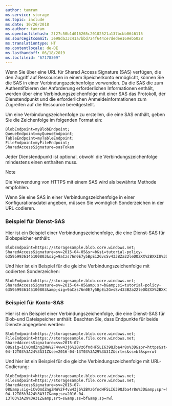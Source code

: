 ```yaml
---
author: tamram
ms.service: storage
ms.topic: include
ms.date: 10/26/2018
ms.author: tamram
ms.openlocfilehash: 2f27c50b1d016265c20102521a137bcbb0646115
ms.sourcegitcommit: 3e98da33c41a7bbd724f644ce7dedee169eb5028
ms.translationtype: HT
ms.contentlocale: de-DE
ms.lasthandoff: 06/18/2019
ms.locfileid: "67178309"
---
```

Wenn Sie über eine URL für Shared Access Signature (SAS) verfügen, die den Zugriff auf Ressourcen in einem Speicherkonto ermöglicht, können Sie die SAS in einer Verbindungszeichenfolge verwenden. Da die SAS die zum Authentifizieren der Anforderung erforderlichen Informationen enthält, werden über eine Verbindungszeichenfolge mit einer SAS das Protokoll, der Dienstendpunkt und die erforderlichen Anmeldeinformationen zum Zugreifen auf die Ressource bereitgestellt.

Um eine Verbindungszeichenfolge zu erstellen, die eine SAS enthält, geben Sie die Zeichenfolge im folgenden Format ein:

```
BlobEndpoint=myBlobEndpoint;
QueueEndpoint=myQueueEndpoint;
TableEndpoint=myTableEndpoint;
FileEndpoint=myFileEndpoint;
SharedAccessSignature=sasToken
```

Jeder Dienstendpunkt ist optional, obwohl die Verbindungszeichenfolge mindestens einen enthalten muss.

> [!NOTE]
> Die Verwendung von HTTPS mit einem SAS wird als bewährte Methode empfohlen.
>
> Wenn Sie eine SAS in einer Verbindungszeichenfolge in einer Konfigurationsdatei angeben, müssen Sie womöglich Sonderzeichen in der URL codieren.
>
>

### <a name="service-sas-example"></a>Beispiel für Dienst-SAS
Hier ist ein Beispiel einer Verbindungszeichenfolge, die eine Dienst-SAS für Blobspeicher enthält:

```
BlobEndpoint=https://storagesample.blob.core.windows.net;
SharedAccessSignature=sv=2015-04-05&sr=b&si=tutorial-policy-635959936145100803&sig=9aCzs76n0E7y5BpEi2GvsSv433BZa22leDOZXX%2BXXIU%3D
```

Und hier ist ein Beispiel für die gleiche Verbindungszeichenfolge mit codierten Sonderzeichen:

```
BlobEndpoint=https://storagesample.blob.core.windows.net;
SharedAccessSignature=sv=2015-04-05&amp;sr=b&amp;si=tutorial-policy-635959936145100803&amp;sig=9aCzs76n0E7y5BpEi2GvsSv433BZa22leDOZXX%2BXXIU%3D
```

### <a name="account-sas-example"></a>Beispiel für Konto-SAS
Hier ist ein Beispiel einer Verbindungszeichenfolge, die eine Dienst-SAS für Blob-und Dateispeicher enthält: Beachten Sie, dass Endpunkte für beide Dienste angegeben werden:

```
BlobEndpoint=https://storagesample.blob.core.windows.net;
FileEndpoint=https://storagesample.file.core.windows.net;
SharedAccessSignature=sv=2015-07-08&sig=iCvQmdZngZNW%2F4vw43j6%2BVz6fndHF5LI639QJba4r8o%3D&spr=https&st=2016-04-12T03%3A24%3A31Z&se=2016-04-13T03%3A29%3A31Z&srt=s&ss=bf&sp=rwl
```

Und hier ist ein Beispiel für die gleiche Verbindungszeichenfolge mit URL-Codierung:

```
BlobEndpoint=https://storagesample.blob.core.windows.net;
FileEndpoint=https://storagesample.file.core.windows.net;
SharedAccessSignature=sv=2015-07-08&amp;sig=iCvQmdZngZNW%2F4vw43j6%2BVz6fndHF5LI639QJba4r8o%3D&amp;spr=https&amp;st=2016-04-12T03%3A24%3A31Z&amp;se=2016-04-13T03%3A29%3A31Z&amp;srt=s&amp;ss=bf&amp;sp=rwl
```

